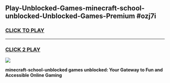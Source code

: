 
## Play-Unblocked-Games-minecraft-school-unblocked-Unblocked-Games-Premium #ozj7i
<h3>
<a href="https://premium.freeplayer.one?title=minecraft-school-unblocked&ref=12M">CLICK TO PLAY</a></h3>
<hr>

<h3>
<a href="https://premium.freeplayer.one?title=minecraft-school-unblocked&ref=12M">CLICK 2 PLAY</a>
  
</h3>

<a href="https://premium.freeplayer.one?title=minecraft-school-unblocked&ref=12M"><img src="https://clearcache.store/games.png"></a>


**minecraft-school-unblocked games unblocked: Your Gateway to Fun and Accessible Online Gaming**
